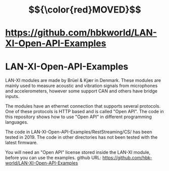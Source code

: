 # $${\color{red}MOVED}$$
# https://github.com/hbkworld/LAN-XI-Open-API-Examples

# LAN-XI-Open-API-Examples
LAN-XI modules are made by Brüel & Kjær in Denmark.
These modules are mainly used to measure acoustic and vibration signals from microphones and accelerometers, however some support CAN and others have bridge inputs.

The modules have an ethernet connection that supports several protocols. One of these protocols is HTTP based and is called "Open API".
The code in this repository shows how to use "Open API" in different programming languages.

The code in LAN-XI-Open-API-Examples/RestStreaming/CS/ has been tested in 2019.
The code in other directories has not been tested with the latest firmware.

You will need an "Open API" license stored inside the LAN-XI module, before you can use the examples.
github URL:
https://github.com/hbk-world/LAN-XI-Open-API-Examples
